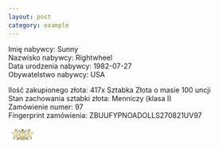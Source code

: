 ```yaml
---
layout: post
category: example
---
```


Imię nabywcy: Sunny  
Nazwisko nabywcy: Rightwheel  
Data urodzenia nabywcy: 1982-07-27  
Obywatelstwo nabywcy: USA  

Ilość zakupionego złota: 417x Sztabka Złota o masie 100 uncji  
Stan zachowania sztabki złota: Menniczy (klasa I)  
Zamówienie numer: 97  
Fingerprint zamówienia: ZBUUFYPNOADOLLS270821UV97

![pic](/media/pic.png)